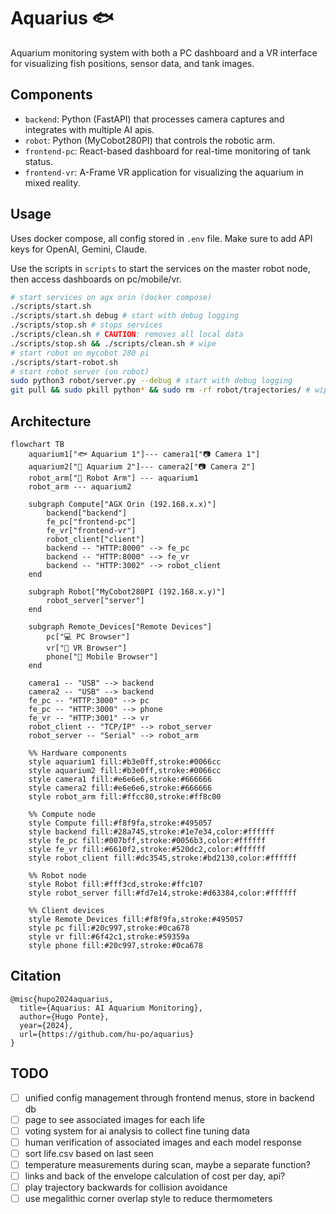 # Aquarius 🐟

Aquarium monitoring system with both a PC dashboard and a VR interface for visualizing fish positions, sensor data, and tank images.

## Components

- `backend`: Python (FastAPI) that processes camera captures and integrates with multiple AI apis.
- `robot`: Python (MyCobot280PI) that controls the robotic arm.
- `frontend-pc`: React-based dashboard for real-time monitoring of tank status.
- `frontend-vr`: A-Frame VR application for visualizing the aquarium in mixed reality.

## Usage

Uses docker compose, all config stored in `.env` file. Make sure to add API keys for OpenAI, Gemini, Claude.

Use the scripts in `scripts` to start the services on the master robot node, then access dashboards on pc/mobile/vr.

```bash
# start services on agx orin (docker compose)
./scripts/start.sh
./scripts/start.sh debug # start with debug logging
./scripts/stop.sh # stops services
./scripts/clean.sh # CAUTION: removes all local data
./scripts/stop.sh && ./scripts/clean.sh # wipe
# start robot on mycobot 280 pi
./scripts/start-robot.sh
# start robot server (on robot)
sudo python3 robot/server.py --debug # start with debug logging
git pull && sudo pkill python* && sudo rm -rf robot/trajectories/ # wipe
```

<!-- ## Video

[![YouTube Video](https://img.youtube.com/vi/TBD/0.jpg)](https://www.youtube.com/watch?v=TBD) -->

## Architecture

```mermaid
flowchart TB
    aquarium1["🐟 Aquarium 1"]--- camera1["📷 Camera 1"]
    aquarium2["🐠 Aquarium 2"]--- camera2["📷 Camera 2"]
    robot_arm["🦾 Robot Arm"] --- aquarium1
    robot_arm --- aquarium2
    
    subgraph Compute["AGX Orin (192.168.x.x)"]
        backend["backend"]
        fe_pc["frontend-pc"]
        fe_vr["frontend-vr"]
        robot_client["client"]
        backend -- "HTTP:8000" --> fe_pc
        backend -- "HTTP:8000" --> fe_vr
        backend -- "HTTP:3002" --> robot_client
    end
    
    subgraph Robot["MyCobot280PI (192.168.x.y)"]
        robot_server["server"]
    end
    
    subgraph Remote_Devices["Remote Devices"]
        pc["💻 PC Browser"]
        vr["🥽 VR Browser"]
        phone["📱 Mobile Browser"]
    end
    
    camera1 -- "USB" --> backend
    camera2 -- "USB" --> backend
    fe_pc -- "HTTP:3000" --> pc
    fe_pc -- "HTTP:3000" --> phone
    fe_vr -- "HTTP:3001" --> vr
    robot_client -- "TCP/IP" --> robot_server
    robot_server -- "Serial" --> robot_arm

    %% Hardware components
    style aquarium1 fill:#b3e0ff,stroke:#0066cc
    style aquarium2 fill:#b3e0ff,stroke:#0066cc
    style camera1 fill:#e6e6e6,stroke:#666666
    style camera2 fill:#e6e6e6,stroke:#666666
    style robot_arm fill:#ffcc80,stroke:#ff8c00

    %% Compute node
    style Compute fill:#f8f9fa,stroke:#495057
    style backend fill:#28a745,stroke:#1e7e34,color:#ffffff
    style fe_pc fill:#007bff,stroke:#0056b3,color:#ffffff
    style fe_vr fill:#6610f2,stroke:#520dc2,color:#ffffff
    style robot_client fill:#dc3545,stroke:#bd2130,color:#ffffff

    %% Robot node
    style Robot fill:#fff3cd,stroke:#ffc107
    style robot_server fill:#fd7e14,stroke:#d63384,color:#ffffff

    %% Client devices
    style Remote_Devices fill:#f8f9fa,stroke:#495057
    style pc fill:#20c997,stroke:#0ca678
    style vr fill:#6f42c1,stroke:#59359a
    style phone fill:#20c997,stroke:#0ca678
```

## Citation

```
@misc{hupo2024aquarius,
  title={Aquarius: AI Aquarium Monitoring},
  author={Hugo Ponte},
  year={2024},
  url={https://github.com/hu-po/aquarius}
}
```

## TODO

- [ ] unified config management through frontend menus, store in backend db
- [ ] page to see associated images for each life
- [ ] voting system for ai analysis to collect fine tuning data
- [ ] human verification of associated images and each model response
- [ ] sort life.csv based on last seen
- [ ] temperature measurements during scan, maybe a separate function?
- [ ] links and back of the envelope calculation of cost per day, api?
- [ ] play trajectory backwards for collision avoidance
- [ ] use megalithic corner overlap style to reduce thermometers